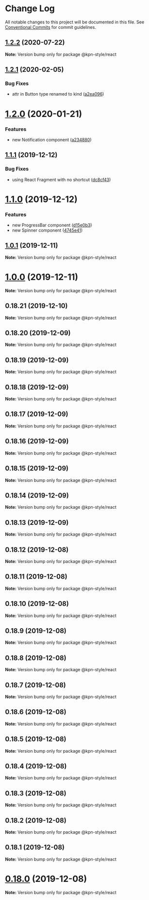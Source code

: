 # Change Log

All notable changes to this project will be documented in this file.
See [Conventional Commits](https://conventionalcommits.org) for commit guidelines.

## [1.2.2](https://github.com/kpn/kpn-style-react/compare/v1.2.1...v1.2.2) (2020-07-22)

**Note:** Version bump only for package @kpn-style/react





## [1.2.1](https://github.com/kpn/kpn-style-react/compare/v1.2.0...v1.2.1) (2020-02-05)


### Bug Fixes

* attr in Button type renamed to kind ([a2ea096](https://github.com/kpn/kpn-style-react/commit/a2ea096ce9331b2ea6f67803bb3b3d6f0d7f593d))





# [1.2.0](https://github.com/kpn/kpn-style-react/compare/v1.1.1...v1.2.0) (2020-01-21)


### Features

* new Notification component ([a234880](https://github.com/kpn/kpn-style-react/commit/a234880d042537e30723c54d19aa4f8ba39d41bd))





## [1.1.1](https://github.com/kpn/kpn-style-react/compare/v1.1.0...v1.1.1) (2019-12-12)


### Bug Fixes

* using React Fragment with no shortcut ([dc8cf43](https://github.com/kpn/kpn-style-react/commit/dc8cf43123143123932e3e64b249a92b505a5968))





# [1.1.0](https://github.com/kpn/kpn-style-react/compare/v1.0.2...v1.1.0) (2019-12-12)


### Features

* new ProgressBar component ([d15e0b3](https://github.com/kpn/kpn-style-react/commit/d15e0b3b6720032665a4f01ac138e0dc629ee586))
* new Spinner component ([4745e41](https://github.com/kpn/kpn-style-react/commit/4745e410d571fd7c65cb3ab334e43f872c816b9f))





## [1.0.1](https://github.com/kpn/kpn-style-react/compare/v1.0.0...v1.0.1) (2019-12-11)

**Note:** Version bump only for package @kpn-style/react





# [1.0.0](https://github.com/kpn/kpn-style-react/compare/v0.18.21...v1.0.0) (2019-12-11)

**Note:** Version bump only for package @kpn-style/react





## 0.18.21 (2019-12-10)

**Note:** Version bump only for package @kpn-style/react





## 0.18.20 (2019-12-09)

**Note:** Version bump only for package @kpn-style/react





## 0.18.19 (2019-12-09)

**Note:** Version bump only for package @kpn-style/react





## 0.18.18 (2019-12-09)

**Note:** Version bump only for package @kpn-style/react





## 0.18.17 (2019-12-09)

**Note:** Version bump only for package @kpn-style/react





## 0.18.16 (2019-12-09)

**Note:** Version bump only for package @kpn-style/react





## 0.18.15 (2019-12-09)

**Note:** Version bump only for package @kpn-style/react





## 0.18.14 (2019-12-09)

**Note:** Version bump only for package @kpn-style/react





## 0.18.13 (2019-12-09)

**Note:** Version bump only for package @kpn-style/react





## 0.18.12 (2019-12-08)

**Note:** Version bump only for package @kpn-style/react





## 0.18.11 (2019-12-08)

**Note:** Version bump only for package @kpn-style/react





## 0.18.10 (2019-12-08)

**Note:** Version bump only for package @kpn-style/react





## 0.18.9 (2019-12-08)

**Note:** Version bump only for package @kpn-style/react





## 0.18.8 (2019-12-08)

**Note:** Version bump only for package @kpn-style/react





## 0.18.7 (2019-12-08)

**Note:** Version bump only for package @kpn-style/react





## 0.18.6 (2019-12-08)

**Note:** Version bump only for package @kpn-style/react





## 0.18.5 (2019-12-08)

**Note:** Version bump only for package @kpn-style/react





## 0.18.4 (2019-12-08)

**Note:** Version bump only for package @kpn-style/react





## 0.18.3 (2019-12-08)

**Note:** Version bump only for package @kpn-style/react





## 0.18.2 (2019-12-08)

**Note:** Version bump only for package @kpn-style/react





## 0.18.1 (2019-12-08)

**Note:** Version bump only for package @kpn-style/react





# [0.18.0](https://github.com/kpn/kpn-style-react/compare/v0.17.0...v0.18.0) (2019-12-08)

**Note:** Version bump only for package @kpn-style/react
